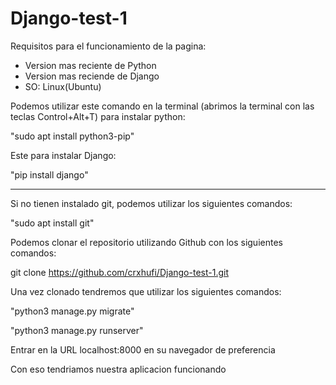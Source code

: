 # Django-test-1

Requisitos para el funcionamiento de la pagina:

- Version mas reciente de Python
- Version mas reciende de Django
- SO: Linux(Ubuntu)


Podemos utilizar este comando en la terminal (abrimos la terminal con las teclas Control+Alt+T) para instalar python:

"sudo apt install python3-pip"

Este para instalar Django:

"pip install django"

--------------------------------------------------

Si no tienen instalado git, podemos utilizar los siguientes comandos:

"sudo apt install git"

Podemos clonar el repositorio utilizando Github con los siguientes comandos:

git clone https://github.com/crxhufi/Django-test-1.git

Una vez clonado tendremos que utilizar los siguientes comandos:

"python3 manage.py migrate"

"python3 manage.py runserver"

Entrar en la URL localhost:8000 en su navegador de preferencia

Con eso tendriamos nuestra aplicacion funcionando 



